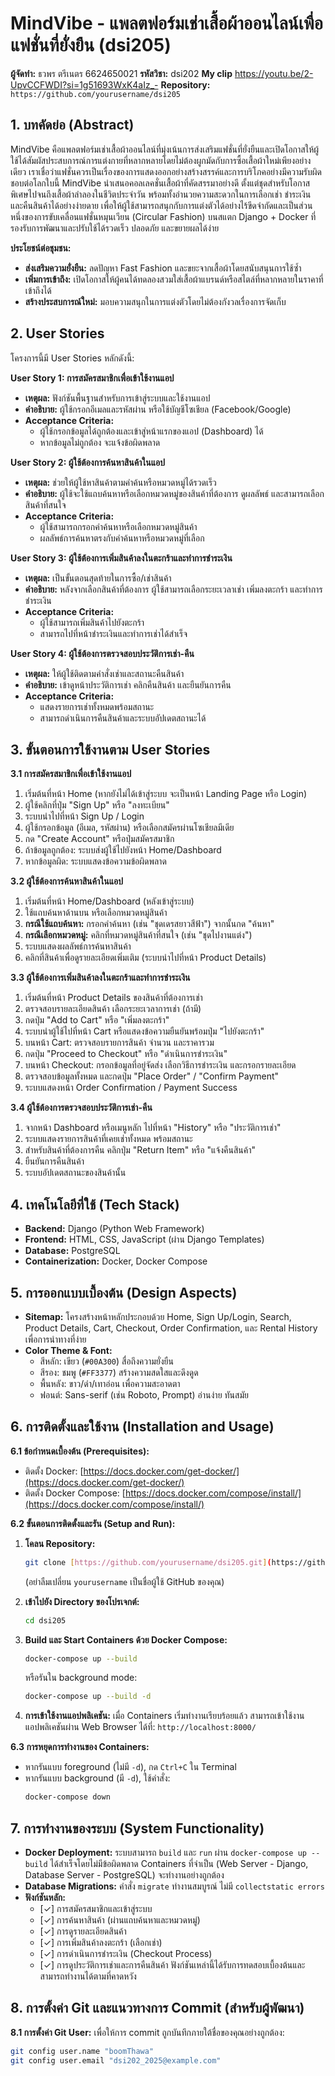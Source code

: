 # MindVibe - แพลตฟอร์มเช่าเสื้อผ้าออนไลน์เพื่อแฟชั่นที่ยั่งยืน (dsi205)

**ผู้จัดทำ:** ธวพร ตรีเนตร 6624650021
**รหัสวิชา:** dsi202
**My clip** https://youtu.be/2-UpvCCFWDI?si=1g51693WxK4aIz_-
**Repository:** `https://github.com/yourusername/dsi205` 

## 1. บทคัดย่อ (Abstract)

MindVibe คือแพลตฟอร์มเช่าเสื้อผ้าออนไลน์ที่มุ่งเน้นการส่งเสริมแฟชั่นที่ยั่งยืนและเปิดโอกาสให้ผู้ใช้ได้สัมผัสประสบการณ์การแต่งกายที่หลากหลายโดยไม่ต้องผูกมัดกับการซื้อเสื้อผ้าใหม่เพียงอย่างเดียว เราเชื่อว่าแฟชั่นควรเป็นเรื่องของการแสดงออกอย่างสร้างสรรค์และการบริโภคอย่างมีความรับผิดชอบต่อโลกใบนี้ MindVibe นำเสนอคอลเลคชั่นเสื้อผ้าที่คัดสรรมาอย่างดี ตั้งแต่ชุดสำหรับโอกาสพิเศษไปจนถึงเสื้อผ้าลำลองในชีวิตประจำวัน พร้อมทั้งอำนวยความสะดวกในการเลือกเช่า ชำระเงิน และคืนสินค้าได้อย่างง่ายดาย เพื่อให้ผู้ใช้สามารถสนุกกับการแต่งตัวได้อย่างไร้ขีดจำกัดและเป็นส่วนหนึ่งของการขับเคลื่อนแฟชั่นหมุนเวียน (Circular Fashion) บนสแตก Django + Docker ที่รองรับการพัฒนาและปรับใช้ได้รวดเร็ว ปลอดภัย และขยายผลได้ง่าย

**ประโยชน์ต่อชุมชน:**
* **ส่งเสริมความยั่งยืน:** ลดปัญหา Fast Fashion และขยะจากเสื้อผ้าโดยสนับสนุนการใช้ซ้ำ
* **เพิ่มการเข้าถึง:** เปิดโอกาสให้ผู้คนได้ทดลองสวมใส่เสื้อผ้าแบรนด์หรือสไตล์ที่หลากหลายในราคาที่เข้าถึงได้
* **สร้างประสบการณ์ใหม่:** มอบความสนุกในการแต่งตัวโดยไม่ต้องกังวลเรื่องการจัดเก็บ

## 2. User Stories

โครงการนี้มี User Stories หลักดังนี้:

**User Story 1: การสมัครสมาชิกเพื่อเข้าใช้งานแอป**
* **เหตุผล:** ฟังก์ชันพื้นฐานสำหรับการเข้าสู่ระบบและใช้งานแอป
* **คำอธิบาย:** ผู้ใช้กรอกอีเมลและรหัสผ่าน หรือใช้บัญชีโซเชียล (Facebook/Google)
* **Acceptance Criteria:**
    * ผู้ใช้กรอกข้อมูลได้ถูกต้องและเข้าสู่หน้าแรกของแอป (Dashboard) ได้
    * หากข้อมูลไม่ถูกต้อง จะแจ้งข้อผิดพลาด

**User Story 2: ผู้ใช้ต้องการค้นหาสินค้าในแอป**
* **เหตุผล:** ช่วยให้ผู้ใช้หาสินค้าตามคำค้นหรือหมวดหมู่ได้รวดเร็ว
* **คำอธิบาย:** ผู้ใช้จะใช้แถบค้นหาหรือเลือกหมวดหมู่ของสินค้าที่ต้องการ ดูผลลัพธ์ และสามารถเลือกสินค้าที่สนใจ
* **Acceptance Criteria:**
    * ผู้ใช้สามารถกรอกคำค้นหาหรือเลือกหมวดหมู่สินค้า
    * ผลลัพธ์การค้นหาตรงกับคำค้นหาหรือหมวดหมู่ที่เลือก

**User Story 3: ผู้ใช้ต้องการเพิ่มสินค้าลงในตะกร้าและทำการชำระเงิน**
* **เหตุผล:** เป็นขั้นตอนสุดท้ายในการซื้อ/เช่าสินค้า
* **คำอธิบาย:** หลังจากเลือกสินค้าที่ต้องการ ผู้ใช้สามารถเลือกระยะเวลาเช่า เพิ่มลงตะกร้า และทำการชำระเงิน
* **Acceptance Criteria:**
    * ผู้ใช้สามารถเพิ่มสินค้าไปยังตะกร้า
    * สามารถไปที่หน้าชำระเงินและทำการเช่าได้สำเร็จ

**User Story 4: ผู้ใช้ต้องการตรวจสอบประวัติการเช่า-คืน**
* **เหตุผล:** ให้ผู้ใช้ติดตามคำสั่งเช่าและสถานะคืนสินค้า
* **คำอธิบาย:** เข้าดูหน้าประวัติการเช่า คลิกคืนสินค้า และยืนยันการคืน
* **Acceptance Criteria:**
    * แสดงรายการเช่าทั้งหมดพร้อมสถานะ
    * สามารถดำเนินการคืนสินค้าและระบบอัปเดตสถานะได้

## 3. ขั้นตอนการใช้งานตาม User Stories

**3.1 การสมัครสมาชิกเพื่อเข้าใช้งานแอป**
1.  เริ่มต้นที่หน้า Home (หากยังไม่ได้เข้าสู่ระบบ จะเป็นหน้า Landing Page หรือ Login)
2.  ผู้ใช้คลิกที่ปุ่ม "Sign Up" หรือ "ลงทะเบียน"
3.  ระบบนำไปที่หน้า Sign Up / Login
4.  ผู้ใช้กรอกข้อมูล (อีเมล, รหัสผ่าน) หรือเลือกสมัครผ่านโซเชียลมีเดีย
5.  กด "Create Account" หรือปุ่มสมัครสมาชิก
6.  ถ้าข้อมูลถูกต้อง: ระบบส่งผู้ใช้ไปยังหน้า Home/Dashboard
7.  หากข้อมูลผิด: ระบบแสดงข้อความข้อผิดพลาด

**3.2 ผู้ใช้ต้องการค้นหาสินค้าในแอป**
1.  เริ่มต้นที่หน้า Home/Dashboard (หลังเข้าสู่ระบบ)
2.  ใช้แถบค้นหาด้านบน หรือเลือกหมวดหมู่สินค้า
3.  **กรณีใช้แถบค้นหา:** กรอกคำค้นหา (เช่น "ชุดเดรสยาวสีฟ้า") จากนั้นกด "ค้นหา"
4.  **กรณีเลือกหมวดหมู่:** คลิกที่หมวดหมู่สินค้าที่สนใจ (เช่น "ชุดไปงานแต่ง")
5.  ระบบแสดงผลลัพธ์การค้นหาสินค้า
6.  คลิกที่สินค้าเพื่อดูรายละเอียดเพิ่มเติม (ระบบนำไปที่หน้า Product Details)

**3.3 ผู้ใช้ต้องการเพิ่มสินค้าลงในตะกร้าและทำการชำระเงิน**
1.  เริ่มต้นที่หน้า Product Details ของสินค้าที่ต้องการเช่า
2.  ตรวจสอบรายละเอียดสินค้า เลือกระยะเวลาการเช่า (ถ้ามี)
3.  กดปุ่ม "Add to Cart" หรือ "เพิ่มลงตะกร้า"
4.  ระบบนำผู้ใช้ไปที่หน้า Cart หรือแสดงข้อความยืนยันพร้อมปุ่ม "ไปยังตะกร้า"
5.  บนหน้า Cart: ตรวจสอบรายการสินค้า จำนวน และราคารวม
6.  กดปุ่ม "Proceed to Checkout" หรือ "ดำเนินการชำระเงิน"
7.  บนหน้า Checkout: กรอกข้อมูลที่อยู่จัดส่ง เลือกวิธีการชำระเงิน และกรอกรายละเอียด
8.  ตรวจสอบข้อมูลทั้งหมด และกดปุ่ม "Place Order" / "Confirm Payment"
9.  ระบบแสดงหน้า Order Confirmation / Payment Success

**3.4 ผู้ใช้ต้องการตรวจสอบประวัติการเช่า-คืน**
1.  จากหน้า Dashboard หรือเมนูหลัก ไปที่หน้า "History" หรือ "ประวัติการเช่า"
2.  ระบบแสดงรายการสินค้าที่เคยเช่าทั้งหมด พร้อมสถานะ
3.  สำหรับสินค้าที่ต้องการคืน คลิกปุ่ม "Return Item" หรือ "แจ้งคืนสินค้า"
4.  ยืนยันการคืนสินค้า
5.  ระบบอัปเดตสถานะของสินค้านั้น

## 4. เทคโนโลยีที่ใช้ (Tech Stack)

* **Backend:** Django (Python Web Framework)
* **Frontend:** HTML, CSS, JavaScript (ผ่าน Django Templates)
* **Database:** PostgreSQL
* **Containerization:** Docker, Docker Compose

## 5. การออกแบบเบื้องต้น (Design Aspects)

* **Sitemap:** โครงสร้างหน้าหลักประกอบด้วย Home, Sign Up/Login, Search, Product Details, Cart, Checkout, Order Confirmation, และ Rental History เพื่อการนำทางที่ง่าย
* **Color Theme & Font:**
    * สีหลัก: เขียว (`#00A300`) สื่อถึงความยั่งยืน
    * สีรอง: ชมพู (`#FF3377`) สร้างความสดใสและดึงดูด
    * พื้นหลัง: ขาว/ดำ/เทาอ่อน เพื่อความสะอาดตา
    * ฟอนต์: Sans-serif (เช่น Roboto, Prompt) อ่านง่าย ทันสมัย

## 6. การติดตั้งและใช้งาน (Installation and Usage)

**6.1 ข้อกำหนดเบื้องต้น (Prerequisites):**
* ติดตั้ง Docker: [https://docs.docker.com/get-docker/](https://docs.docker.com/get-docker/)
* ติดตั้ง Docker Compose: [https://docs.docker.com/compose/install/](https://docs.docker.com/compose/install/)

**6.2 ขั้นตอนการติดตั้งและรัน (Setup and Run):**

1.  **โคลน Repository:**
    ```bash
    git clone [https://github.com/yourusername/dsi205.git](https://github.com/yourusername/dsi205.git)
    ```
    (อย่าลืมเปลี่ยน `yourusername` เป็นชื่อผู้ใช้ GitHub ของคุณ)

2.  **เข้าไปยัง Directory ของโปรเจกต์:**
    ```bash
    cd dsi205
    ```

3.  **Build และ Start Containers ด้วย Docker Compose:**
    ```bash
    docker-compose up --build
    ```
    หรือรันใน background mode:
    ```bash
    docker-compose up --build -d
    ```

4.  **การเข้าใช้งานแอปพลิเคชัน:**
    เมื่อ Containers เริ่มทำงานเรียบร้อยแล้ว สามารถเข้าใช้งานแอปพลิเคชันผ่าน Web Browser ได้ที่:
    `http://localhost:8000/`

**6.3 การหยุดการทำงานของ Containers:**
* หากรันแบบ foreground (ไม่มี `-d`), กด `Ctrl+C` ใน Terminal
* หากรันแบบ background (มี `-d`), ใช้คำสั่ง:
    ```bash
    docker-compose down
    ```

## 7. การทำงานของระบบ (System Functionality)

* **Docker Deployment:** ระบบสามารถ `build` และ `run` ผ่าน `docker-compose up --build` ได้สำเร็จโดยไม่มีข้อผิดพลาด Containers ที่จำเป็น (Web Server - Django, Database Server - PostgreSQL) จะทำงานอย่างถูกต้อง
* **Database Migrations:** คำสั่ง `migrate` ทำงานสมบูรณ์ ไม่มี `collectstatic errors`
* **ฟังก์ชันหลัก:**
    * [✓] การสมัครสมาชิกและเข้าสู่ระบบ
    * [✓] การค้นหาสินค้า (ผ่านแถบค้นหาและหมวดหมู่)
    * [✓] การดูรายละเอียดสินค้า
    * [✓] การเพิ่มสินค้าลงตะกร้า (เลือกเช่า)
    * [✓] การดำเนินการชำระเงิน (Checkout Process)
    * [✓] การดูประวัติการเช่าและการคืนสินค้า
    ฟังก์ชันเหล่านี้ได้รับการทดสอบเบื้องต้นและสามารถทำงานได้ตามที่คาดหวัง

## 8. การตั้งค่า Git และแนวทางการ Commit (สำหรับผู้พัฒนา)

**8.1 การตั้งค่า Git User:**
เพื่อให้การ commit ถูกบันทึกภายใต้ชื่อของคุณอย่างถูกต้อง:
```bash
git config user.name "boomThawa"
git config user.email "dsi202_2025@example.com"
